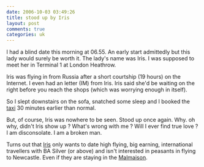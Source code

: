 ```yaml
---
date: 2006-10-03 03:49:26
title: stood up by Iris
layout: post
comments: true
categories: uk
---
```

I had a blind date this morning at 06.55. An early start admittedly but
this lady would surely be worth it. The lady's name was Iris. I was
supposed to meet her in Terminal 1 at London Heathrow.

Iris was flying in from Russia after a short courtship (19 hours) on the
Internet. I even had an letter (IM) from Iris. Iris said she'd be
waiting on the right before you reach the shops (which was worrying
enough in itself).

So I slept downstairs on the sofa, snatched some sleep and I booked the
[taxi](http://www.nbrightside.com/blog/2006/04/03/rude-awakening/) 30
minutes earlier than normal.

But, of course, Iris was nowhere to be seen. Stood up once again. Why.
oh why, didn't Iris show up ? What's wrong with me ? Will I ever find
true love ? I am disconsolate. I am a broken man.

Turns out that [Iris](http://iris.gov.uk/) only wants to date high
flying, big earning, international travellers with BA Silver (or above)
and isn't interested in peasants in flying to Newcastle. Even if they
are staying in the
[Malmaison](http://www.nbrightside.com/blog/2006/03/27/a-cause-for-concern/).
